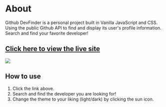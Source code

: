 # About

Github DevFinder is a personal project built in Vanilla JavaScript and CSS. Using the public Github API to find and display its user's profile information. Search and find your favorite developer!



## **[Click here to view the live site](https://github-devfinder-julian.netlify.app/)**




<a href="https://github-devfinder-julian.netlify.app/"><img src="https://user-images.githubusercontent.com/76056381/148091767-8cb80df0-2003-47e7-b26f-42dd898c88e9.png"/> </a>


## How to use
1) Click the link above.
2) Search and find the developer you are looking for!
3) Change the theme to your liking (light/dark) by clicking the sun icon.
